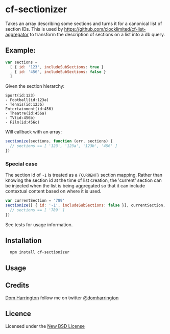 # cf-sectionizer

Takes an array describing some sections and turns it for a canonical list of section IDs. This is used by https://github.com/clocklimited/cf-list-aggregator to transform the description of sections on a list into a db query.

## Example:

```js
var sections =
  [ { id: '123', includeSubSections: true }
  , { id: '456', includeSubSections: false }
  ]
```

Given the section hierarchy:

```
Sport(id:123)
- Football(id:123a)
- Tennis(id:123b)
Entertainment(id:456)
- Theatre(id:456a)
- TV(id:456b)
- Film(id:456c)
```

Will callback with an array:

```js
sectionize(sections, function (err, sections) {
  // sections == [ '123', '123a', '123b', '456' ]
})
```

### Special case

The section id of `-1` is treated as a `{CURRENT}` section mapping. Rather than knowing the section
id at the time of list creation, the 'current' section can be injected when the list is being aggregated
so that it can include contextual content based on where it is used.

```js
var currentSection = '789'
sectionize([ { id: '-1', includeSubSections: false }], currentSection, function (err, sections) {
  // sections == [ '789' ]
})
```

See tests for usage information.

## Installation

      npm install cf-sectionizer

## Usage

## Credits
[Dom Harrington](https://github.com/domharrington/) follow me on twitter [@domharrington](http://twitter.com/domharrington)

## Licence
Licensed under the [New BSD License](http://opensource.org/licenses/bsd-license.php)
